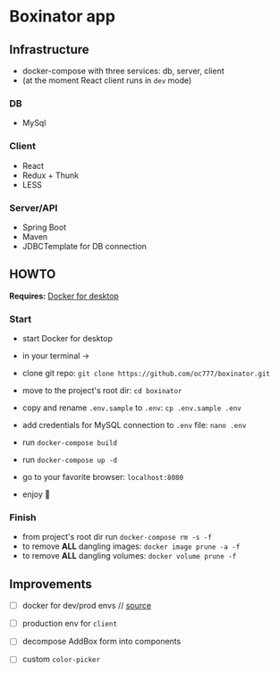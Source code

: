 # Boxinator app

## Infrastructure

- docker-compose with three services: db, server, client
- (at the moment React client runs in `dev` mode)

### DB
- MySql

### Client
- React
- Redux + Thunk
- LESS

### Server/API
- Spring Boot
- Maven
- JDBCTemplate for DB connection



## HOWTO

**Requires:** [Docker for desktop](https://docs.docker.com/get-docker/)

### Start

- start Docker for desktop
- in your terminal ->
- clone git repo: `git clone https://github.com/oc777/boxinator.git`
- move to the project's root dir: `cd boxinator`
- copy and rename `.env.sample` to `.env`: `cp .env.sample .env`
- add credentials for MySQL connection to `.env` file: `nano .env`

- run `docker-compose build`
- run `docker-compose up -d`
- go to your favorite browser: `localhost:8080`
- enjoy :tada:


### Finish
- from project's root dir run `docker-compose rm -s -f`
- to remove **ALL** dangling images: `docker image prune -a -f`
- to remove **ALL** dangling volumes: `docker volume prune -f`



## Improvements

- [ ] docker for dev/prod envs // [source](https://medium.com/vteam/configure-docker-project-for-different-environments-using-docker-compose-3-bfbef37d951c)

- [ ] production env for `client`
- [ ] decompose AddBox form into components
- [ ] custom `color-picker`
